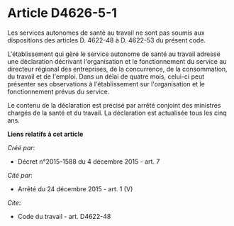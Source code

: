 # Article D4626-5-1

Les services autonomes de santé au travail ne sont pas soumis aux dispositions des articles D. 4622-48 à D. 4622-53 du
présent code. 

L'établissement qui gère le service autonome de santé au travail adresse une déclaration décrivant l'organisation et le
fonctionnement du service au directeur régional des entreprises, de la concurrence, de la consommation, du travail et de
l'emploi. Dans un délai de quatre mois, celui-ci peut présenter ses observations à l'établissement sur l'organisation et le
fonctionnement prévus du service. 

Le contenu de la déclaration est précisé par arrêté conjoint des ministres chargés de la santé et du travail. La déclaration
est actualisée tous les cinq ans.

**Liens relatifs à cet article**

_Créé par_:

  - Décret n°2015-1588 du 4 décembre 2015 - art. 7

_Cité par_:

  - Arrêté du 24 décembre 2015 - art. 1 (V)

_Cite_:

  - Code du travail - art. D4622-48
